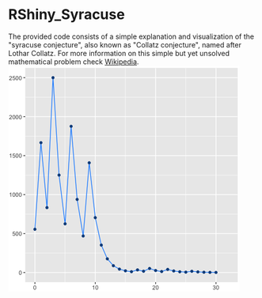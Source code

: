# RShiny_Syracuse
The provided code consists of a simple explanation and visualization of the "syracuse conjecture", also known as "Collatz conjecture", named after Lothar Collatz. For more information on this simple but yet unsolved mathematical problem check [Wikipedia]([https://link-url-here.org](https://en.wikipedia.org/wiki/Collatz_conjecture)https://en.wikipedia.org/wiki/Collatz_conjecture). 
![Collatz](Collatz_Mockup.png)
